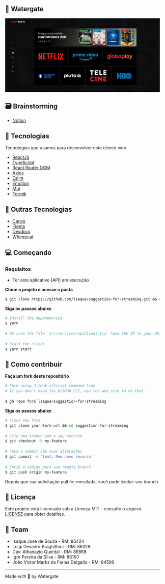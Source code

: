 ## 🌊 Watergate

<div  align="center">
  <a target="_blank" rel="noopener noreferrer" href="https://github.com/lsaque/suggestion-for-streaming/blob/master/github/img1.png"><img alt="Watergate" title="#delicinha" src="https://github.com/lsaque/suggestion-for-streaming/blob/master/github/img1.png" width="800px" style="max-width:100%;"></a>
</div>

## 🗃 Brainstorming
- [Notion](https://congruous-washer-e2c.notion.site/Watergate-675a005d75494de78a7fae60c1d7a8aa)

## 🚀 Tecnologias

Tecnologias que usamos para desenvolver este cliente web

- [ReactJS](https://reactjs.org/)
- [TypeScript](https://www.typescriptlang.org/)
- [React Router DOM](https://reacttraining.com/react-router/)
- [Axios](https://github.com/axios/axios)
- [Eslint](https://eslint.org/)
- [Emotion](https://emotion.sh/docs/introduction)
- [Mui](https://mui.com/)
- [Formik](https://formik.org/)

## 💾 Outras Tecnologias

- [Canva](https://www.canva.com/pt_br/)
- [Figma](https://www.figma.com/)
- [Devdocs](https://devdocs.io/)
- [Whimsical](https://whimsical.com/)

## 💻 Começando

### Requisitos

- Ter este aplicativo [API] em execução

**Clone o projeto e acesse a pasta**

```bash
$ git clone https://github.com/lsaque/suggestion-for-streaming.git && cd suggestion-for-streaming
```

**Siga os passos abaixo**

```bash
# Install the dependencies
$ yarn

# Be sure the file 'src/services/apiClient.tsx' have the IP to your API

# Start the client
$ yarn start
```

## 🤔 Como contribuir

**Faça um fork deste repositório**

```bash
# Fork using GitHub official command line
# If you don't have the GitHub CLI, use the web site to do that.

$ gh repo fork lsaque/suggestion-for-streaming
```

**Siga os passos abaixo**

```bash
# Clone seu fork
$ git clone your-fork-url && cd suggestion-for-streaming

# Crie uma branch com o seu recurso
$ git checkout -b my-feature

# Faça o commit com suas alterações
$ git commit -m 'feat: Meu novo recurso'

# Envie o código para sua remote branch
$ git push origin my-feature
```

Depois que sua solicitação pull for mesclada, você pode excluir seu branch

## 📝 Licença

Este projeto está licenciado sob a Licença MIT - consulte o arquivo [LICENSE](LICENSE) para obter detalhes.

## 🌊 Team

- Isaque José de Souza - RM: 86424
- Luigi Gevaerd Braghittoni - RM: 86326 
- Davi Athanazio Quental - RM: 85868
- Igor Pereira da Silva - RM: 86190
- João Victor Marks de Farias Delgado - RM: 84596

---

Made with 💜 by Watergate
